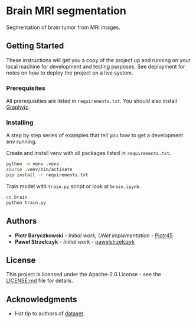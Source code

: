 # Brain MRI segmentation

Segmentation of brain tumor from MRI images.

## Getting Started

These instructions will get you a copy of the project up and running on your local machine for development and testing purposes. See deployment for notes on how to deploy the project on a live system.

### Prerequisites

All prerequisities are listed in `requirements.txt`.
You should also install [Graphviz](https://graphviz.gitlab.io/download/).

### Installing

A step by step series of examples that tell you how to get a development env running.

Create and install venv with all packages listed in `requirements.txt`.

```bash
python -m venv .venv
source .venv/bin/activate
pip install -r requirements.txt
```

Train model with `train.py` script or look at `brain.ipynb`.

```bash
cd brain
python train.py
```

## Authors

* **Piotr Baryczkowski** - *Initial work, UNet implementation* - [Piotr45](https://github.com/Piotr45)
* **Paweł Strzelczyk** - *Initial work* - [pawelstrzelczyk](https://github.com/pawelstrzelczyk)

## License

This project is licensed under the Apache-2.0 License - see the [LICENSE.md](LICENSE.md) file for details.

## Acknowledgments

* Hat tip to authors of [dataset](https://www.kaggle.com/datasets/mateuszbuda/lgg-mri-segmentation).
